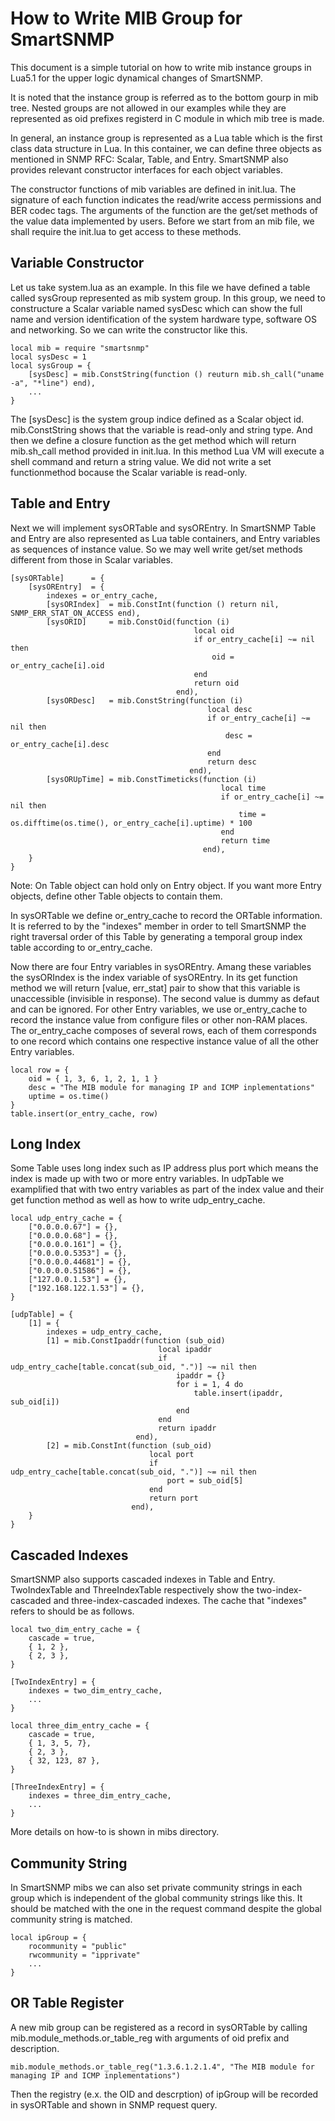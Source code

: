 How to Write MIB Group for SmartSNMP
====================================

This document is a simple tutorial on how to write mib instance groups in Lua5.1
for the upper logic dynamical changes of SmartSNMP.

It is noted that the instance group is referred as to the bottom gourp in mib
tree. Nested groups are not allowed in our examples while they are represented
as oid prefixes registerd in C module in which mib tree is made.

In general, an instance group is represented as a Lua table which is the first
class data structure in Lua. In this container, we can define three objects as
mentioned in SNMP RFC: Scalar, Table, and Entry. SmartSNMP also provides
relevant constructor interfaces for each object variables.

The constructor functions of mib variables are defined in init.lua. The
signature of each function indicates the read/write access permissions and BER
codec tags. The arguments of the function are the get/set methods of the value
data implemented by users. Before we start from an mib file, we shall require
the init.lua to get access to these methods.

Variable Constructor
---------------------

Let us take system.lua as an example. In this file we have defined a table
called sysGroup represented as mib system group. In this group, we need to
constructure a Scalar variable named sysDesc which can show the full name and
version identification of the system hardware type, software OS and networking.
So we can write the constructor like this.

    local mib = require "smartsnmp"
    local sysDesc = 1
    local sysGroup = {
        [sysDesc] = mib.ConstString(function () reuturn mib.sh_call("uname -a", "*line") end),
        ...
    }

The [sysDesc] is the system group indice defined as a Scalar object id.
mib.ConstString shows that the variable is read-only and string type. And then
we define a closure function as the get method which will return mib.sh_call
method provided in init.lua. In this method Lua VM will execute a shell command
and return a string value. We did not write a set functionmethod bocause the
Scalar variable is read-only.

Table and Entry
---------------

Next we will implement sysORTable and sysOREntry. In SmartSNMP Table and Entry
are also represented as Lua table containers, and Entry variables as sequences
of instance value. So we may well write get/set methods different from those in
Scalar variables.

    [sysORTable]      = {
        [sysOREntry]  = {
            indexes = or_entry_cache,
            [sysORIndex]  = mib.ConstInt(function () return nil, SNMP_ERR_STAT_ON_ACCESS end),
            [sysORID]     = mib.ConstOid(function (i)
                                             local oid
                                             if or_entry_cache[i] ~= nil then
                                                 oid = or_entry_cache[i].oid
                                             end
                                             return oid
                                         end),
            [sysORDesc]   = mib.ConstString(function (i)
                                                local desc
                                                if or_entry_cache[i] ~= nil then
                                                    desc = or_entry_cache[i].desc
                                                end
                                                return desc
                                            end),
            [sysORUpTime] = mib.ConstTimeticks(function (i)
                                                   local time
                                                   if or_entry_cache[i] ~= nil then
                                                       time = os.difftime(os.time(), or_entry_cache[i].uptime) * 100
                                                   end
                                                   return time
                                               end),
        }
    }

Note: On Table object can hold only on Entry object. If you want more Entry
objects, define other Table objects to contain them.

In sysORTable we define or_entry_cache to record the ORTable information. It
is referred to by the "indexes" member in order to tell SmartSNMP the right
traversal order of this Table by generating a temporal group index table
according to or_entry_cache.

Now there are four Entry variables in sysOREntry. Amang these variables the
sysORIndex is the index variable of sysOREntry. In its get function method we
will return [value, err_stat] pair to show that this variable is unaccessible
(invisible in response). The second value is dummy as defaut and can be ignored.
For other Entry variables, we use or_entry_cache to record the instance value
from configure files or other non-RAM places. The or_entry_cache composes of
several rows, each of them corresponds to one record which contains one
respective instance value of all the other Entry variables.

    local row = {
        oid = { 1, 3, 6, 1, 2, 1, 1 }
        desc = "The MIB module for managing IP and ICMP inplementations"
        uptime = os.time()
    }
    table.insert(or_entry_cache, row)

Long Index
----------

Some Table uses long index such as IP address plus port which means the index is
made up with two or more entry variables. In udpTable we examplified that with
two entry variables as part of the index value and their get function method as
well as how to write udp_entry_cache.

    local udp_entry_cache = {
        ["0.0.0.0.67"] = {},
        ["0.0.0.0.68"] = {},
        ["0.0.0.0.161"] = {},
        ["0.0.0.0.5353"] = {},
        ["0.0.0.0.44681"] = {},
        ["0.0.0.0.51586"] = {},
        ["127.0.0.1.53"] = {},
        ["192.168.122.1.53"] = {},
    }

    [udpTable] = {
        [1] = {
            indexes = udp_entry_cache,
            [1] = mib.ConstIpaddr(function (sub_oid)
                                     local ipaddr
                                     if udp_entry_cache[table.concat(sub_oid, ".")] ~= nil then
                                         ipaddr = {}
                                         for i = 1, 4 do
                                             table.insert(ipaddr, sub_oid[i])
                                         end
                                     end
                                     return ipaddr
                                end),
            [2] = mib.ConstInt(function (sub_oid)
                                   local port
                                   if udp_entry_cache[table.concat(sub_oid, ".")] ~= nil then
                                       port = sub_oid[5]
                                   end
                                   return port
                               end),
        }
    }

Cascaded Indexes
----------------

SmartSNMP also supports cascaded indexes in Table and Entry. TwoIndexTable and
ThreeIndexTable respectively show the two-index-cascaded and three-index-cascaded
indexes. The cache that "indexes" refers to should be as follows.

    local two_dim_entry_cache = {
        cascade = true,
        { 1, 2 },
        { 2, 3 },
    }

    [TwoIndexEntry] = {
        indexes = two_dim_entry_cache,
        ...
    }

    local three_dim_entry_cache = {
        cascade = true,
        { 1, 3, 5, 7},
        { 2, 3 },
        { 32, 123, 87 },
    }

    [ThreeIndexEntry] = {
        indexes = three_dim_entry_cache,
        ...
    }

More details on how-to is shown in mibs directory.

Community String
----------------

In SmartSNMP mibs we can also set private community strings in each group which
is independent of the global community strings like this. It should be matched
with the one in the request command despite the global community string is
matched.

    local ipGroup = {
        rocommunity = "public"
        rwcommunity = "ipprivate"
        ...
    }

OR Table Register
-----------------

A new mib group can be registered as a record in sysORTable by calling
mib.module_methods.or_table_reg with arguments of oid prefix and description.

    mib.module_methods.or_table_reg("1.3.6.1.2.1.4", "The MIB module for managing IP and ICMP inplementations")

Then the registry (e.x. the OID and descrption) of ipGroup will be recorded in
sysORTable and shown in SNMP request query.
